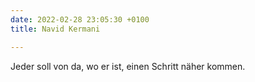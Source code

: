 ```yaml
---
date: 2022-02-28 23:05:30 +0100
title: Navid Kermani

---
```

Jeder soll von da, wo er ist, einen Schritt näher kommen.